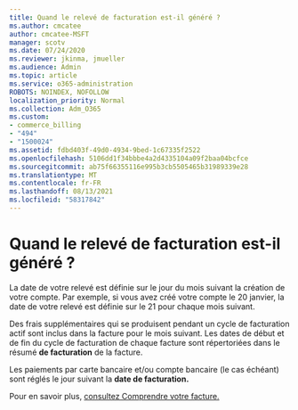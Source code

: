 ```yaml
---
title: Quand le relevé de facturation est-il généré ?
ms.author: cmcatee
author: cmcatee-MSFT
manager: scotv
ms.date: 07/24/2020
ms.reviewer: jkinma, jmueller
ms.audience: Admin
ms.topic: article
ms.service: o365-administration
ROBOTS: NOINDEX, NOFOLLOW
localization_priority: Normal
ms.collection: Adm_O365
ms.custom:
- commerce_billing
- "494"
- "1500024"
ms.assetid: fdbd403f-49d0-4934-9bed-1c67335f2522
ms.openlocfilehash: 5106dd1f34bbbe4a2d4335104a09f2baa04bcfce
ms.sourcegitcommit: ab75f66355116e995b3cb5505465b31989339e28
ms.translationtype: MT
ms.contentlocale: fr-FR
ms.lasthandoff: 08/13/2021
ms.locfileid: "58317842"
---
```

# <a name="when-is-the-billing-statement-generated"></a>Quand le relevé de facturation est-il généré ?

La date de votre relevé est définie sur le jour du mois suivant la création de votre compte. Par exemple, si vous avez créé votre compte le 20 janvier, la date de votre relevé est définie sur le 21 pour chaque mois suivant.

Des frais supplémentaires qui se produisent pendant un cycle de facturation actif sont inclus dans la facture pour le mois suivant. Les dates de début et de fin du cycle de facturation de chaque facture sont répertoriées dans le résumé **de facturation** de la facture.

Les paiements par carte bancaire et/ou compte bancaire (le cas échéant) sont réglés le jour suivant la **date de facturation.**
  
Pour en savoir plus, [consultez Comprendre votre facture.](https://docs.microsoft.com/microsoft-365/commerce/billing-and-payments/understand-your-invoice2)